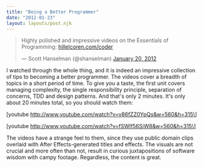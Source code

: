```yaml
---
title: "Being a Better Programmer"
date: "2012-01-23"
layout: layouts/post.njk
---
```


<blockquote class="twitter-tweet"><p>Highly polished and impressive videos on the Essentials of Programming: <a href="http://t.co/vLqAO7R4" title="http://hillelcoren.com/coder">hillelcoren.com/coder</a></p>— Scott Hanselman (@shanselman) <a href="https://twitter.com/shanselman/status/160447302899732480">January 20, 2012</a></blockquote>

I watched through the whole thing, and it is indeed an impressive collection of
tips to becoming a better programmer. The videos cover a breadth of topics in a
short period of time. To give you a taste, the first unit covers managing
complexity, the single responsibility principle, separation of concerns, TDD and
design patterns. And that's only 2 minutes. It's only about 20 minutes total, so
you should watch them:

\[youtube http://www.youtube.com/watch?v=v86fZZ0YpQs&w=560&h=315\]

\[youtube http://www.youtube.com/watch?v=fSWlf56SiW8&w=560&h=315\]

The videos have a strange feel to them, since they use public domain clips
overlaid with After Effects-generated titles and effects. The visuals are not
crucial and more often than not, result in curious juxtapositions of software
wisdom with campy footage. Regardless, the content is great.
